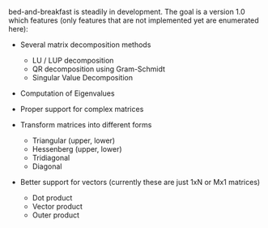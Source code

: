 bed-and-breakfast is steadily in development.
The goal is a version 1.0 which features (only features that are
not implemented yet are enumerated here):

* Several matrix decomposition methods
  * LU / LUP decomposition
  * QR decomposition using Gram-Schmidt
  * Singular Value Decomposition

* Computation of Eigenvalues

* Proper support for complex matrices

* Transform matrices into different forms
  * Triangular (upper, lower)
  * Hessenberg (upper, lower)
  * Tridiagonal
  * Diagonal

* Better support for vectors (currently these are just 1xN or Mx1 matrices)
  * Dot product
  * Vector product
  * Outer product


